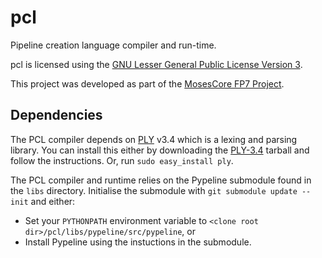 pcl
===

Pipeline creation language compiler and run-time.

pcl is licensed using the [GNU Lesser General Public License Version 3](http://www.gnu.org/licenses/lgpl.txt).

This project was developed as part of the [MosesCore FP7 Project](http://www.statmt.org/mosescore/).

Dependencies
------------

The PCL compiler depends on [PLY](http://www.dabeaz.com/ply/) v3.4 which is a lexing and parsing library. You can install this either by downloading the [PLY-3.4](http://www.dabeaz.com/ply/ply-3.4.tar.gz) tarball and follow the instructions. Or, run `sudo easy_install ply`.

The PCL compiler and runtime relies on the Pypeline submodule found in the `libs` directory. Initialise the submodule with `git submodule update --init` and either:
   * Set your `PYTHONPATH` environment variable to `<clone root dir>/pcl/libs/pypeline/src/pypeline`, or
   * Install Pypeline using the instuctions in the submodule.
